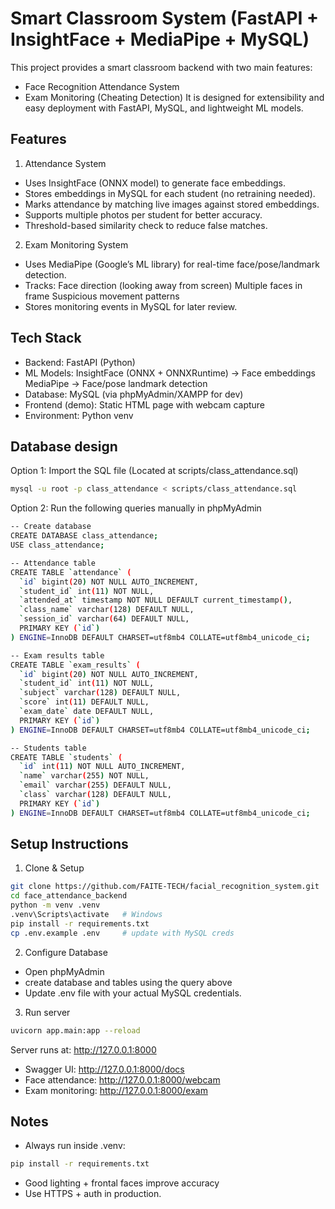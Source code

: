 # Smart Classroom System (FastAPI + InsightFace + MediaPipe + MySQL)
This project provides a smart classroom backend with two main features:
- Face Recognition Attendance System
- Exam Monitoring (Cheating Detection)
It is designed for extensibility and easy deployment with FastAPI, MySQL, and lightweight ML models.

## Features

1. Attendance System
- Uses InsightFace (ONNX model) to generate face embeddings.
- Stores embeddings in MySQL for each student (no retraining needed).
- Marks attendance by matching live images against stored embeddings.
- Supports multiple photos per student for better accuracy.
- Threshold-based similarity check to reduce false matches.

2. Exam Monitoring System
- Uses MediaPipe (Google’s ML library) for real-time face/pose/landmark detection.
- Tracks:
    Face direction (looking away from screen)
    Multiple faces in frame
    Suspicious movement patterns
- Stores monitoring events in MySQL for later review.

## Tech Stack
- Backend: FastAPI (Python)
- ML Models:
    InsightFace (ONNX + ONNXRuntime) → Face embeddings
    MediaPipe → Face/pose landmark detection
- Database: MySQL (via phpMyAdmin/XAMPP for dev)
- Frontend (demo): Static HTML page with webcam capture
- Environment: Python venv

## Database design
Option 1: Import the SQL file (Located at scripts/class_attendance.sql)
```bash
mysql -u root -p class_attendance < scripts/class_attendance.sql
```

Option 2: Run the following queries manually in phpMyAdmin
```bash
-- Create database
CREATE DATABASE class_attendance;
USE class_attendance;

-- Attendance table
CREATE TABLE `attendance` (
  `id` bigint(20) NOT NULL AUTO_INCREMENT,
  `student_id` int(11) NOT NULL,
  `attended_at` timestamp NOT NULL DEFAULT current_timestamp(),
  `class_name` varchar(128) DEFAULT NULL,
  `session_id` varchar(64) DEFAULT NULL,
  PRIMARY KEY (`id`)
) ENGINE=InnoDB DEFAULT CHARSET=utf8mb4 COLLATE=utf8mb4_unicode_ci;

-- Exam results table
CREATE TABLE `exam_results` (
  `id` bigint(20) NOT NULL AUTO_INCREMENT,
  `student_id` int(11) NOT NULL,
  `subject` varchar(128) DEFAULT NULL,
  `score` int(11) DEFAULT NULL,
  `exam_date` date DEFAULT NULL,
  PRIMARY KEY (`id`)
) ENGINE=InnoDB DEFAULT CHARSET=utf8mb4 COLLATE=utf8mb4_unicode_ci;

-- Students table
CREATE TABLE `students` (
  `id` int(11) NOT NULL AUTO_INCREMENT,
  `name` varchar(255) NOT NULL,
  `email` varchar(255) DEFAULT NULL,
  `class` varchar(128) DEFAULT NULL,
  PRIMARY KEY (`id`)
) ENGINE=InnoDB DEFAULT CHARSET=utf8mb4 COLLATE=utf8mb4_unicode_ci;
```

## Setup Instructions
1. Clone & Setup
```bash
git clone https://github.com/FAITE-TECH/facial_recognition_system.git
cd face_attendance_backend
python -m venv .venv
.venv\Scripts\activate   # Windows
pip install -r requirements.txt
cp .env.example .env     # update with MySQL creds

```

2. Configure Database
- Open phpMyAdmin
- create database and tables using the query above
- Update .env file with your actual MySQL credentials.

3. Run server
```bash
uvicorn app.main:app --reload
```
Server runs at: http://127.0.0.1:8000
- Swagger UI: http://127.0.0.1:8000/docs
- Face attendance: http://127.0.0.1:8000/webcam
- Exam monitoring: http://127.0.0.1:8000/exam

## Notes
- Always run inside .venv:

```bash
pip install -r requirements.txt
```
- Good lighting + frontal faces improve accuracy
- Use HTTPS + auth in production.
